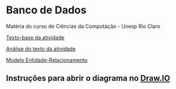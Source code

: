 # Banco de Dados
Matéria do curso de Ciências da Computação - Unesp Rio Claro

[Texto-base da atividade](./Atividade%201.pdf)

[Análise do texto da atividade](https://docs.google.com/document/d/1hd7sGNWcESnR27U_HU_x-inEUr5Pcc_PcGOSXE99TwA/edit?usp=sharing)

[Modelo Entidade-Relacionamento](./mer.drawio)

## Instruções para abrir o diagrama no [Draw.IO](https://app.diagrams.net/)
<!-- ![Instruções de uso do diagrama](./drawio-instructions.png) -->